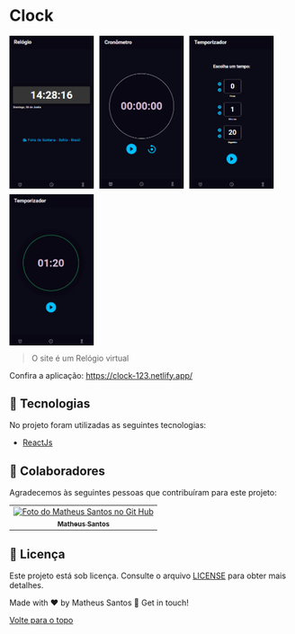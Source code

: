 # Clock


<div style="display: flex; gap: 10px; flex-wrap: wrap;">
  <img id="top" src="src/Assets/Screenshot_1.png" width="150px" alt="Foto apresentando o projeto">

  <img id="top" src="src/Assets/Screenshot_2.png" width="150px" alt="Foto apresentando o projeto">

  <img id="top" src="src/Assets/Screenshot_3.png" width="150px" alt="Foto apresentando o projeto">

  <img id="top" src="src/Assets/Screenshot_4.png" width="150px" alt="Foto apresentando o projeto">
</div>

> O site é um Relógio virtual

Confira a aplicação: https://clock-123.netlify.app/

## :rocket: Tecnologias ##

No projeto foram utilizadas as seguintes tecnologias:

- [ReactJs](https://pt-br.reactjs.org/)



## 🤝 Colaboradores

Agradecemos às seguintes pessoas que contribuíram para este projeto:

<table>
  <tr>
    <td align="center">
      <a href="#">
        <img src="https://avatars.githubusercontent.com/u/90225074?s=400&u=3514f5f6eeb1c9f5c14ad9deb479ae8e8ec8bd6f&v=4" width="160px;" alt="Foto do Matheus Santos no Git Hub"/><br>
        <sub>
          <b>Matheus Santos</b>
        </sub>
      </a>
    </td>
  </tr>
</table>

## 📝 Licença

Este projeto está sob licença. Consulte o arquivo [LICENSE](LICENSE.md) para obter mais detalhes.

Made with ♥ by Matheus Santos 👋 Get in touch!

<a href="#top">Volte para o topo</a>
